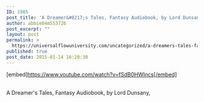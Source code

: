 ```yaml
---
ID: 1985
post_title: 'A Dreamer&#8217;s Tales, Fantasy Audiobook, by Lord Dunsany,'
author: abbie04m553726
post_excerpt: ""
layout: post
permalink: >
  https://universalflowuniversity.com/uncategorized/a-dreamers-tales-fantasy-audiobook-by-lord-dunsany/
published: true
post_date: 2015-01-14 16:20:30
---
```

[embed]https://www.youtube.com/watch?v=fSdB0HWlncs[/embed]</br></br>
<p>A Dreamer's Tales, Fantasy Audiobook, by Lord Dunsany,</p>